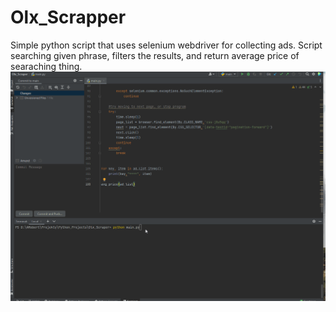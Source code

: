 # Olx_Scrapper
Simple python script that uses selenium webdriver for collecting ads.
Script searching given phrase, filters the results, and return average price of searaching thing.
![Alt Text](Olx_Scrapper_Animation.gif)
